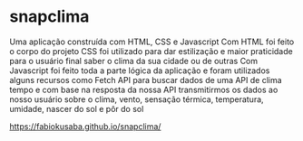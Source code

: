 # snapclima

Uma aplicação construída com HTML, CSS e Javascript
Com HTML foi feito o corpo do projeto
CSS foi utilizado para dar estilização e maior praticidade para o usuário final saber o clima da sua cidade ou de outras
Com Javascript foi feito toda a parte lógica da aplicação e foram utilizados alguns recursos como Fetch API para buscar dados de uma API de clima tempo e com base
na resposta da nossa API transmitirmos os dados ao nosso usuário sobre o clima, vento, sensação térmica, temperatura, umidade, nascer do sol e pôr do sol

https://fabiokusaba.github.io/snapclima/
